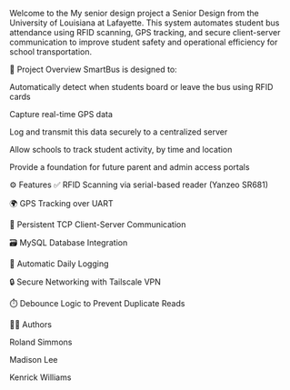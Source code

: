 Welcome to the My senior design project a Senior Design from the University of Louisiana at Lafayette. This system automates student bus attendance using RFID scanning, GPS tracking, and secure client-server communication to improve student safety and operational efficiency for school transportation.



📌 Project Overview
SmartBus is designed to:

Automatically detect when students board or leave the bus using RFID cards

Capture real-time GPS data

Log and transmit this data securely to a centralized server

Allow schools to track student activity, by time and location

Provide a foundation for future parent and admin access portals

⚙️ Features
✅ RFID Scanning via serial-based reader (Yanzeo SR681)

🌍 GPS Tracking over UART

🔗 Persistent TCP Client-Server Communication

🗃️ MySQL Database Integration

📁 Automatic Daily Logging

🔒 Secure Networking with Tailscale VPN

⏱️ Debounce Logic to Prevent Duplicate Reads

👨‍💻 Authors

Roland Simmons

Madison Lee

Kenrick Williams
